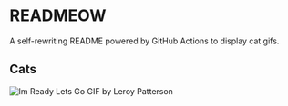 # READMEOW

A self-rewriting README powered by GitHub Actions to display cat gifs.

## Cats

![Im Ready Lets Go GIF by Leroy Patterson](https://media3.giphy.com/media/CjmvTCZf2U3p09Cn0h/200.gif?cid=9acd02dakhlcd6uqvzn16gfxmn0xsnlg8hp05iji2b4ck2z0&ep=v1_gifs_search&rid=200.gif&ct=g)
